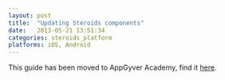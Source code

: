 ```yaml
---
layout: post
title:  "Updating Steroids components"
date:   2013-05-21 13:51:34
categories: steroids_platform
platforms: iOS, Android
---
```


This guide has been moved to AppGyver Academy, find it [here](https://academy.appgyver.com/categories/1-setup-and-getting-started/contents/4-updating-steroids-and-your-projects).